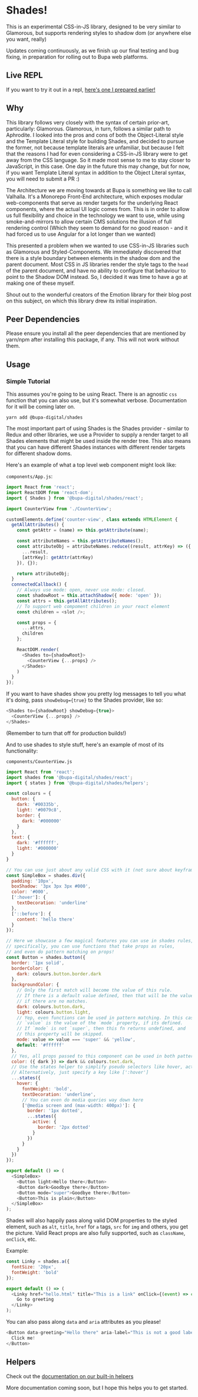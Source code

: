 # Shades!

This is an experimental CSS-in-JS library, designed to be very similar to Glamorous, but supports rendering styles to shadow dom (or anywhere else you want, really)

Updates coming continuously, as we finish up our final testing and bug fixing, in preparation for rolling out to Bupa web platforms.

## Live REPL

If you want to try it out in a repl, [here's one I prepared earlier!](https://codesandbox.io/s/v3ypj97xz3)

## Why

This library follows very closely with the syntax of certain prior-art, particularly: Glamorous.  Glamorous, in turn, follows a similar path to Aphrodite.  I looked into the pros and cons of both the Object-Literal style and the Template Literal style for building Shades, and decided to pursue the former, not because template literals are unfamiliar, but because I felt that the reasons I had for even considering a CSS-in-JS library were to get away from the CSS language.  So it made most sense to me to stay closer to JavaScript, in this case.  One day in the future this may change, but for now, if you want Template Literal syntax in addition to the Object Literal syntax, you will need to submit a PR :)

The Architecture we are moving towards at Bupa is something we like to call Valhalla.  It's a Monorepo Front-End architecture, which exposes modular web-components that serve as render targets for the underlying React components, where the actual UI logic comes from.  This is in order to allow us full flexibility and choice in the technology we want to use, while using smoke-and-mirrors to allow certain CMS solutions the illusion of full rendering control (Which they seem to demand for no good reason - and it had forced us to use Angular for a lot longer than we wanted)

This presented a problem when we wanted to use CSS-in-JS libraries such as Glamorous and Styled-Components.  We immediately discovered that there is a style boundary between elements in the shadow dom and the parent document.  Most CSS in JS libraries render the style tags to the `head` of the parent document, and have no ability to configure that behaviour to point to the Shadow DOM instead.  So, I decided it was time to have a go at making one of these myself.

Shout out to the wonderful creators of the Emotion library for their blog post on this subject, on which this library drew its initial inspiration.

## Peer Dependencies

Please ensure you install all the peer dependencies that are mentioned by yarn/npm after installing this package, if any.  This will not work without them.

## Usage

### Simple Tutorial

This assumes you're going to be using React.  There is an agnostic `css` function that you can also use, but it's somewhat verbose.  Documentation for it will be coming later on.

`yarn add @bupa-digital/shades`

The most important part of using Shades is the Shades provider - similar to Redux and other libraries, we use a Provider to supply a render target to all Shades elements that might be used inside the render tree.  This also means that you can have different Shades instances with different render targets for different shadow doms.

Here's an example of what a top level web component might look like:

`components/App.js`:

```js
import React from 'react';
import ReactDOM from 'react-dom';
import { Shades } from '@bupa-digital/shades/react';

import CounterView from './CounterView';

customElements.define('counter-view', class extends HTMLElement {
  getAllAttributes() {
    const getAttr = (name) => this.getAttribute(name);

    const attributeNames = this.getAttributeNames();
    const attributeObj = attributeNames.reduce((result, attrKey) => ({
      ...result,
      [attrKey]: getAttr(attrKey)
    }), {});

    return attributeObj;
  }
  connectedCallback() {
    // Always use mode: open, never use mode: closed.
    const shadowRoot = this.attachShadow({ mode: 'open' });
    const attrs = this.getAllAttributes();
    // To support web compoment children in your react element
    const children = <slot />;

    const props = {
      ...attrs,
      children
    };

    ReactDOM.render(
      <Shades to={shadowRoot}>
        <CounterView {...props} />
      </Shades>
    )
  }
});
```

If you want to have shades show you pretty log messages to tell you what it's doing, pass `showDebug={true}` to the Shades provider, like so:

```js
<Shades to={shadowRoot} showDebug={true}>
  <CounterView {...props} />
</Shades>
```

(Remember to turn that off for production builds!)

And to use shades to style stuff, here's an example of most of its functionality:

`components/CounterView.js`

```js
import React from 'react';
import shades from '@bupa-digital/shades/react';
import { states } from '@bupa-digital/shades/helpers';

const colours = {
  button: {
    dark: '#00335b',
    light: '#0079c8',
    border: {
      dark: '#000000'
    }
  },
  text: {
    dark: '#ffffff',
    light: '#000000'
  }
}

// You can use just about any valid CSS with it (not sure about keyframes yet though)
const SimpleBox = shades.div({
  padding: '10px',
  boxShadow: '3px 3px 3px #000',
  color: '#000',
  [':hover']: {
    textDecoration: 'underline'
  },
  ['::before']: {
    content: 'hello there'
  }
});

// Here we showcase a few magical features you can use in shades rules,
// specifically, you can use functions that take props as rules,
// and even do pattern matching on props!
const Button = shades.button({
  border: '1px solid',
  borderColor: {
    dark: colours.button.border.dark
  },
  backgroundColor: {
    // Only the first match will become the value of this rule.
    // If there is a default value defined, then that will be the value
    // if there are no matches.
    dark: colours.button.dark,
    light: colours.button.light,
    // Yep, even functions can be used in pattern matching. In this case,
    // `value` is the value of the `mode` property, if its defined.
    // If `mode` is not `super`, then this fn returns undefined, and
    // this property will be skipped.
    mode: value => value === 'super' && 'yellow',
    default: '#ffffff'
  },
  // Yes, all props passed to this component can be used in both patterns and in functions
  color: ({ dark }) => dark && colours.text.dark,
  // Use the states helper to simplify pseudo selectors like hover, active and visited
  // Alternatively, just specify a key like [':hover']
  ...states({
    hover: {
      fontWeight: 'bold',
      textDecoration: 'underline',
      // You can even do media queries way down here
      ['@media screen and (max-width: 400px)']: {
        border: '1px dotted',
        ...states({
          active: {
            border: '2px dotted'
          }
        })
      }
    }
  })
});

export default () => (
  <SimpleBox>
    <Button light>Hello there</Button>
    <Button dark>Goodbye there</Button>
    <Button mode="super">Goodbye there</Button>
    <Button>This is plain</Button>
  </SimpleBox>
);
```

Shades will also happily pass along valid DOM properties to the styled element, such as `alt`, `title`, `href` for `a` tags, `src` for `img` and others, you get the picture.  Valid React props are also fully supported, such as `className`, `onClick`, etc.

Example:

```js
const Linky = shades.a({
  fontSize: '20px',
  fontWeight: 'bold'
});

export default () => (
  <Linky href="hello.html" title="This is a link" onClick={(event) => console.log('Wow, I was clicked!')}>
    Go to greeting
  </Linky>
);
```

You can also pass along `data` and `aria` attributes as you please!

```js
<Button data-greeting="Hello there" aria-label="This is not a good label, just an example">
  Click me!
</Button>
```

## Helpers

Check out the [documentation on our built-in helpers](docs/helpers.md)

More documentation coming soon, but I hope this helps you to get started.
